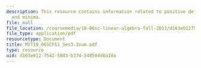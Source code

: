 ```yaml
---
description: This resource contains information related to positive definite matrices
  and minima.
file: null
file_location: /coursemedia/18-06sc-linear-algebra-fall-2011/d163e012754258d3b374548504d8a18a_MIT18_06SCF11_Ses3.3sum.pdf
file_type: application/pdf
resourcetype: Document
title: MIT18_06SCF11_Ses3.3sum.pdf
type: resource
uid: d163e012-7542-58d3-b374-548504d8a18a
---
```

